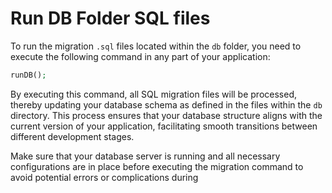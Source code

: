 # Run DB Folder SQL files

To run the migration `.sql` files located within the `db` folder, you need to execute the following command in any part of your application:

```php
runDB();
```

By executing this command, all SQL migration files will be processed, thereby updating your database schema as defined in the files within the `db` directory. This process ensures that your database structure aligns with the current version of your application, facilitating smooth transitions between different development stages.

Make sure that your database server is running and all necessary configurations are in place before executing the migration command to avoid potential errors or complications during
